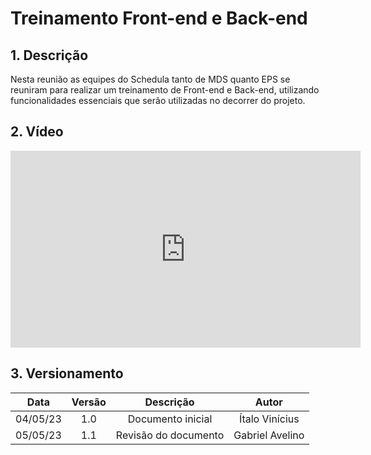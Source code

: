 # Treinamento Front-end e Back-end

## 1. Descrição

Nesta reunião as equipes do Schedula tanto de MDS quanto EPS se reuniram para realizar um treinamento de Front-end e Back-end, utilizando funcionalidades essenciais que serão utilizadas no decorrer do projeto.

## 2. Vídeo

<center>

<iframe width="560" height="315" src="https://www.youtube.com/embed/dxQvHjMDHp0" title="YouTube video player" frameborder="0" allow="accelerometer; autoplay; clipboard-write; encrypted-media; gyroscope; picture-in-picture; web-share" allowfullscreen></iframe>

</center>

## 3. Versionamento

<center>

|    Data    | Versão |            Descrição             |      Autor      |
| :--------: | :----: | :------------------------------: | :-------------: |
|      04/05/23      |  1.0   |               Documento inicial                   |       Ítalo Vinícius          |
|      05/05/23      |  1.1   |               Revisão do documento                   |       Gabriel Avelino          |

</center>
